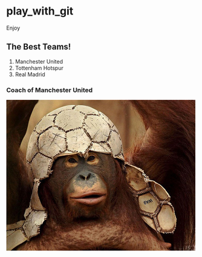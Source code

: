 # play_with_git
Enjoy

## The Best Teams!

1. Manchester United
2. Tottenham Hotspur
3. Real Madrid

### Coach of Manchester United
![the coach](monkey.jpg)
